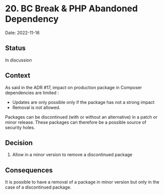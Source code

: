 # 20. BC Break & PHP Abandoned Dependency

Date: 2022-11-16

## Status

In discussion

## Context

As said in the ADR #17, impact on production package in Composer dependencies are limited :
- Updates are only possible only if the package has not a strong impact
- Removal is not allowed.

Packages can be discontinued (with or without an alternative) in a patch or minor release. These packages can therefore be a possible source of security holes.

## Decision

1. Allow in a minor version to remove a discontinued package

## Consequences

It is possible to have a removal of a package in minor version but only in the case of a discontinued package.